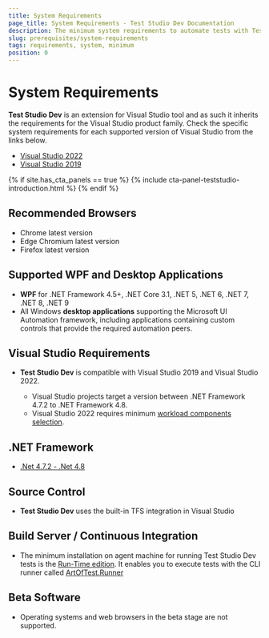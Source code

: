 ```yaml
---
title: System Requirements
page_title: System Requirements - Test Studio Dev Documentation
description: The minimum system requirements to automate tests with Test Studio Dev. 
slug: prerequisites/system-requirements
tags: requirements, system, minimum
position: 0
---
```

# System Requirements

__Test Studio Dev__ is an extension for Visual Studio tool and as such it inherits the requirements for the Visual Studio product family. Check the specific system requirements for each supported version of Visual Studio from the links below.

- <a href="https://docs.microsoft.com/en-us/visualstudio/releases/2022/system-requirements" target="_blank">Visual Studio 2022</a>
- <a href="https://docs.microsoft.com/en-us/visualstudio/releases/2019/system-requirements" target="_blank">Visual Studio 2019</a>


{% if site.has_cta_panels == true %}
{% include cta-panel-teststudio-introduction.html %}
{% endif %}


## Recommended Browsers

* Chrome latest version
* Edge Chromium latest version
* Firefox latest version

## Supported WPF and Desktop Applications 

* __WPF__ for .NET Framework 4.5+, .NET Core 3.1, .NET 5, .NET 6, .NET 7, .NET 8, .NET 9
* All Windows __desktop applications__ supporting the Microsoft UI Automation framework, including applications containing custom controls that provide the required automation peers.

## Visual Studio Requirements

* **Test Studio Dev** is compatible with Visual Studio 2019 and Visual Studio 2022.

    * Visual Studio projects target a version between .NET Framework 4.7.2 to .NET Framework 4.8.
    * Visual Studio 2022 requires minimum <a href="/advanced-topics/installation/vs-2022-compatibility" target="_blank">workload components selection</a>.

## .NET Framework

* <a href="https://www.microsoft.com/en-us/download/details.aspx?id=42642" target="_blank">.Net 4.7.2 - .Net 4.8</a> 

## Source Control

* __Test Studio Dev__ uses the built-in TFS integration in Visual Studio  

## Build Server / Continuous Integration

* The minimum installation on agent machine for running Test Studio Dev tests is the <a href="http://www.telerik.com/purchase/teststudio" target="_blank">Run-Time edition</a>. It enables you to execute tests with the CLI runner called <a href="/features/cli-runner" target="_blank">ArtOfTest.Runner</a>

## Beta Software

* Operating systems and web browsers in the beta stage are not supported.
